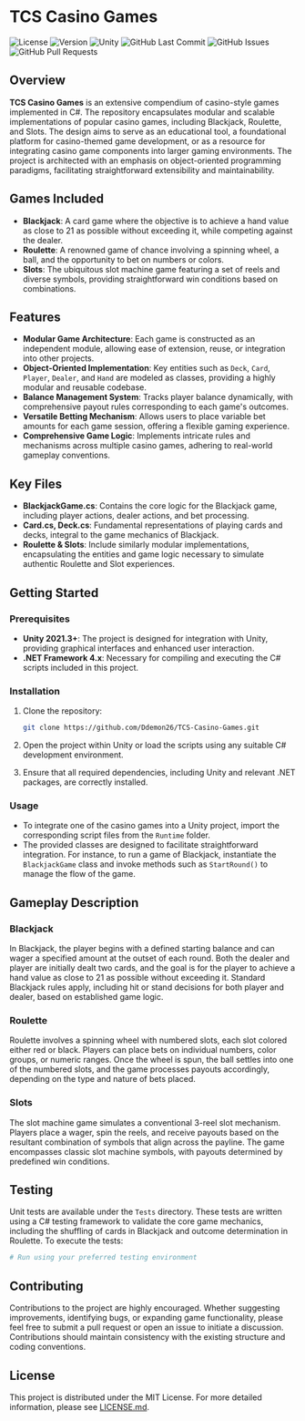 # TCS Casino Games

![License](https://img.shields.io/badge/license-MIT-blue.svg) ![Version](https://img.shields.io/badge/version-1.0.0-brightgreen) ![Unity](https://img.shields.io/badge/Unity-2021.3+-black)
![GitHub Last Commit](https://img.shields.io/github/last-commit/Ddemon26/TCS-Casino-Games) ![GitHub Issues](https://img.shields.io/github/issues/Ddemon26/TCS-Casino-Games) ![GitHub Pull Requests](https://img.shields.io/github/issues-pr/Ddemon26/TCS-Casino-Games)

## Overview

**TCS Casino Games** is an extensive compendium of casino-style games implemented in C#. The repository encapsulates modular and scalable implementations of popular casino games, including Blackjack, Roulette, and Slots. The design aims to serve as an educational tool, a foundational platform for casino-themed game development, or as a resource for integrating casino game components into larger gaming environments. The project is architected with an emphasis on object-oriented programming paradigms, facilitating straightforward extensibility and maintainability.

## Games Included

- **Blackjack**: A card game where the objective is to achieve a hand value as close to 21 as possible without exceeding it, while competing against the dealer.
- **Roulette**: A renowned game of chance involving a spinning wheel, a ball, and the opportunity to bet on numbers or colors.
- **Slots**: The ubiquitous slot machine game featuring a set of reels and diverse symbols, providing straightforward win conditions based on combinations.

## Features

- **Modular Game Architecture**: Each game is constructed as an independent module, allowing ease of extension, reuse, or integration into other projects.
- **Object-Oriented Implementation**: Key entities such as `Deck`, `Card`, `Player`, `Dealer`, and `Hand` are modeled as classes, providing a highly modular and reusable codebase.
- **Balance Management System**: Tracks player balance dynamically, with comprehensive payout rules corresponding to each game's outcomes.
- **Versatile Betting Mechanism**: Allows users to place variable bet amounts for each game session, offering a flexible gaming experience.
- **Comprehensive Game Logic**: Implements intricate rules and mechanisms across multiple casino games, adhering to real-world gameplay conventions.

## Key Files

- **BlackjackGame.cs**: Contains the core logic for the Blackjack game, including player actions, dealer actions, and bet processing.
- **Card.cs, Deck.cs**: Fundamental representations of playing cards and decks, integral to the game mechanics of Blackjack.
- **Roulette & Slots**: Include similarly modular implementations, encapsulating the entities and game logic necessary to simulate authentic Roulette and Slot experiences.

## Getting Started

### Prerequisites

- **Unity 2021.3+**: The project is designed for integration with Unity, providing graphical interfaces and enhanced user interaction.
- **.NET Framework 4.x**: Necessary for compiling and executing the C# scripts included in this project.

### Installation

1. Clone the repository:

   ```sh
   git clone https://github.com/Ddemon26/TCS-Casino-Games.git
   ```

2. Open the project within Unity or load the scripts using any suitable C# development environment.

3. Ensure that all required dependencies, including Unity and relevant .NET packages, are correctly installed.

### Usage

- To integrate one of the casino games into a Unity project, import the corresponding script files from the `Runtime` folder.
- The provided classes are designed to facilitate straightforward integration. For instance, to run a game of Blackjack, instantiate the `BlackjackGame` class and invoke methods such as `StartRound()` to manage the flow of the game.

## Gameplay Description

### Blackjack

In Blackjack, the player begins with a defined starting balance and can wager a specified amount at the outset of each round. Both the dealer and player are initially dealt two cards, and the goal is for the player to achieve a hand value as close to 21 as possible without exceeding it. Standard Blackjack rules apply, including hit or stand decisions for both player and dealer, based on established game logic.

### Roulette

Roulette involves a spinning wheel with numbered slots, each slot colored either red or black. Players can place bets on individual numbers, color groups, or numeric ranges. Once the wheel is spun, the ball settles into one of the numbered slots, and the game processes payouts accordingly, depending on the type and nature of bets placed.

### Slots

The slot machine game simulates a conventional 3-reel slot mechanism. Players place a wager, spin the reels, and receive payouts based on the resultant combination of symbols that align across the payline. The game encompasses classic slot machine symbols, with payouts determined by predefined win conditions.

## Testing

Unit tests are available under the `Tests` directory. These tests are written using a C# testing framework to validate the core game mechanics, including the shuffling of cards in Blackjack and outcome determination in Roulette. To execute the tests:

```sh
# Run using your preferred testing environment
```

## Contributing

Contributions to the project are highly encouraged. Whether suggesting improvements, identifying bugs, or expanding game functionality, please feel free to submit a pull request or open an issue to initiate a discussion. Contributions should maintain consistency with the existing structure and coding conventions.

## License

This project is distributed under the MIT License. For more detailed information, please see [LICENSE.md](LICENSE.md).
